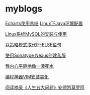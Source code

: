 # myblogs

[Echarts使用总结](https://github.com/Ac-heron/myblogs/blob/master/ECharts%E4%BD%BF%E7%94%A8%E6%80%BB%E7%BB%93.md)
[Linux下Java环境配置]()

[Linux系统MySQL的安装与使用]()

[以策略模式取代IF-ELSE语句]()

[使用Sonatype Nexus创建私服]()

[我内心平静地像一潭死水]()

[编程神器VIM安装美化]()

[阅读摘录《人生五大问题》安德烈莫罗阿]()